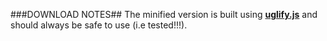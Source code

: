 ###DOWNLOAD NOTES##
The minified version is built using **[uglify.js](https://github.com/mishoo/UglifyJS)** and should always be safe to use (i.e tested!!!).